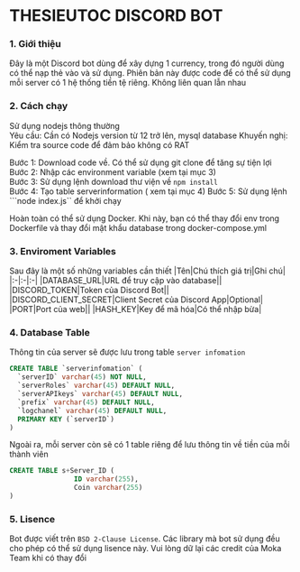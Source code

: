 # THESIEUTOC DISCORD BOT


### 1. Giới thiệu
Đây là một Discord bot dùng để xây dựng 1 currency, trong đó người dùng có thể nạp thẻ vào và sử dụng. Phiên bản này được code để có thể sử dụng mỗi server có 1 hệ thống tiền tệ riêng. Không liên quan lẫn nhau

### 2. Cách chạy
Sử dụng nodejs thông thường   
Yêu cầu: Cần có Nodejs version từ 12 trở lên, mysql database
Khuyến nghị: Kiểm tra source code để đảm bảo không có RAT


Bước 1: Download code về. Có thể sử dụng git clone để tăng sự tiện lợi  
Bước 2: Nhập các environment variable (xem tại mục 3)  
Bước 3: Sử dụng lệnh download thư viện về ``npm install``  
Bước 4: Tạo table serverinformation ( xem tại mục 4)
Bước 5: Sử dụng lệnh ```node index.js`` để khởi chạy

Hoàn toàn có thể sử dụng Docker. Khi này, bạn có thể thay đổi env trong Dockerfile và thay đổi mật khẩu database trong docker-compose.yml

### 3. Enviroment Variables
Sau đây là một số những variables cần thiết
|Tên|Chú thích giá trị|Ghi chú|
|:-|:-|:-|
|DATABASE_URL|URL để truy cập vào database||
|DISCORD_TOKEN|Token của Discord Bot||
|DISCORD_CLIENT_SECRET|Client Secret của Discord App|Optional|
|PORT|Port của web||
|HASH_KEY|Key để mã hóa|Có thể nhập bừa|

### 4. Database Table
Thông tin của server sẽ được lưu trong table ``server infomation``
```sql
CREATE TABLE `serverinfomation` (
  `serverID` varchar(45) NOT NULL,
  `serverRoles` varchar(45) DEFAULT NULL,
  `serverAPIkeys` varchar(45) DEFAULT NULL,
  `prefix` varchar(45) DEFAULT NULL,
  `logchanel` varchar(45) DEFAULT NULL,
  PRIMARY KEY (`serverID`)
)
```
Ngoài ra, mỗi server còn sẽ có 1 table riêng để lưu thông tin về tiền của mỗi thành viên
```sql
CREATE TABLE s+Server_ID (
                ID varchar(255),
                Coin varchar(255)
)
```

### 5. Lisence
Bot được viết trên ``BSD 2-Clause License``. Các library mà bot sử dụng đều cho phép có thể sử dụng lisence này. Vui lòng dữ lại các credit của Moka Team khi có thay đổi
